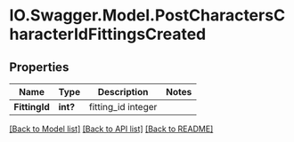 # IO.Swagger.Model.PostCharactersCharacterIdFittingsCreated
## Properties

Name | Type | Description | Notes
------------ | ------------- | ------------- | -------------
**FittingId** | **int?** | fitting_id integer | 

[[Back to Model list]](../README.md#documentation-for-models) [[Back to API list]](../README.md#documentation-for-api-endpoints) [[Back to README]](../README.md)


